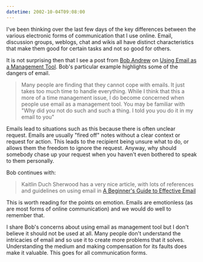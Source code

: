 ```yaml
---
datetime: 2002-10-04T09:08:00
---
```


I've been thinking over the last few days of the key differences between the various electronic forms of communication that I use online. Email, discussion groups, weblogs, chat and wikis all have distinct characteristics that make them good for certain tasks and not so good for others.

It is not surprising then that I see a post from [Bob Andrew](http://radio.weblogs.com/0110250/) on [Using Email as a Management Tool](http://radio.weblogs.com/0110250/2002/09/29.html). Bob's particular example highlights some of the dangers of email.

> Many people are finding that they cannot cope with emails. It just takes too much time to handle everything. While I think that this a more of a time management issue, I do become concerned when people use email as a management tool. You may be familiar with "Why did you not do such and such a thing. I told you you do it in my email to you"

Emails lead to situations such as this because there is often unclear request. Emails are usually "fired off" notes without a clear context or request for action. This leads to the recipient being unsure what to do, or allows them the freedom to ignore the request. Anyway, why should somebody chase up your request when you haven't even bothered to speak to them personally.

Bob continues with:
> Kaitlin Duch Sherwood has a very nice article, with lots of references and guidelines on using email in [A Beginner's Guide to Effective Email](http://www.webfoot.com/advice/email.top.html)

This is worth reading for the points on emotion. Emails are emotionless (as are most forms of online communication) and we would do well to remember that.

I share Bob's concerns about using email as management tool but I don't believe it should not be used at all. Many people don't understand the intricacies of email and so use it to create more problems that it solves. Understanding the medium and making compensation for its faults does make it valuable. This goes for all communication forms.

